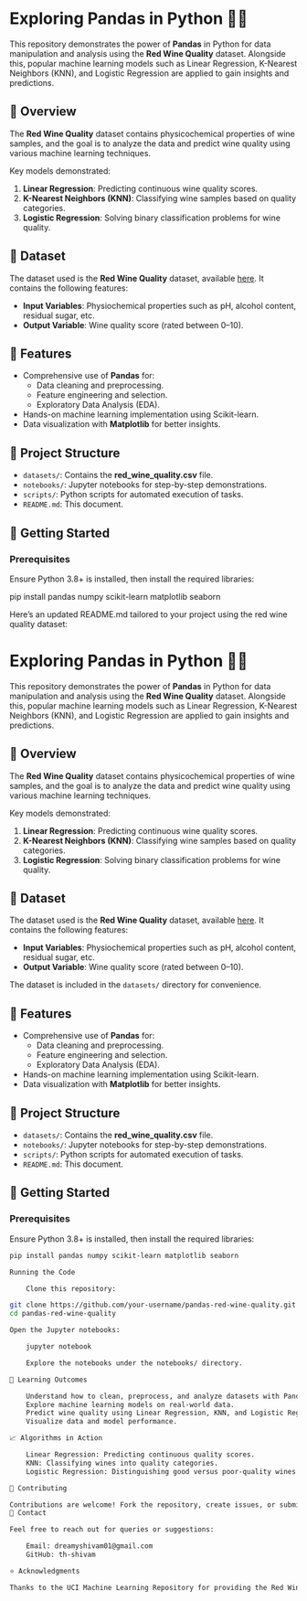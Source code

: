 # Exploring Pandas in Python 🐍🍷

This repository demonstrates the power of **Pandas** in Python for data manipulation and analysis using the **Red Wine Quality** dataset. Alongside this, popular machine learning models such as Linear Regression, K-Nearest Neighbors (KNN), and Logistic Regression are applied to gain insights and predictions.

## 📖 Overview

The **Red Wine Quality** dataset contains physicochemical properties of wine samples, and the goal is to analyze the data and predict wine quality using various machine learning techniques.

Key models demonstrated:
1. **Linear Regression**: Predicting continuous wine quality scores.
2. **K-Nearest Neighbors (KNN)**: Classifying wine samples based on quality categories.
3. **Logistic Regression**: Solving binary classification problems for wine quality.

## 📂 Dataset

The dataset used is the **Red Wine Quality** dataset, available [here]([https://archive.ics.uci.edu/ml/datasets/Wine+Quality](https://archive.ics.uci.edu/dataset/186/wine+quality)). It contains the following features:

- **Input Variables**: Physiochemical properties such as pH, alcohol content, residual sugar, etc.
- **Output Variable**: Wine quality score (rated between 0–10).


## 🔧 Features

- Comprehensive use of **Pandas** for:
  - Data cleaning and preprocessing.
  - Feature engineering and selection.
  - Exploratory Data Analysis (EDA).
- Hands-on machine learning implementation using Scikit-learn.
- Data visualization with **Matplotlib** for better insights.

## 📂 Project Structure

- `datasets/`: Contains the **red_wine_quality.csv** file.
- `notebooks/`: Jupyter notebooks for step-by-step demonstrations.
- `scripts/`: Python scripts for automated execution of tasks.
- `README.md`: This document.

## 🚀 Getting Started

### Prerequisites

Ensure Python 3.8+ is installed, then install the required libraries:


pip install pandas numpy scikit-learn matplotlib seaborn



Here’s an updated README.md tailored to your project using the red wine quality dataset:

# Exploring Pandas in Python 🐍🍷

This repository demonstrates the power of **Pandas** in Python for data manipulation and analysis using the **Red Wine Quality** dataset. Alongside this, popular machine learning models such as Linear Regression, K-Nearest Neighbors (KNN), and Logistic Regression are applied to gain insights and predictions.

## 📖 Overview

The **Red Wine Quality** dataset contains physicochemical properties of wine samples, and the goal is to analyze the data and predict wine quality using various machine learning techniques.

Key models demonstrated:
1. **Linear Regression**: Predicting continuous wine quality scores.
2. **K-Nearest Neighbors (KNN)**: Classifying wine samples based on quality categories.
3. **Logistic Regression**: Solving binary classification problems for wine quality.

## 📂 Dataset

The dataset used is the **Red Wine Quality** dataset, available [here](https://archive.ics.uci.edu/ml/datasets/Wine+Quality). It contains the following features:

- **Input Variables**: Physiochemical properties such as pH, alcohol content, residual sugar, etc.
- **Output Variable**: Wine quality score (rated between 0–10).

The dataset is included in the `datasets/` directory for convenience.

## 🔧 Features

- Comprehensive use of **Pandas** for:
  - Data cleaning and preprocessing.
  - Feature engineering and selection.
  - Exploratory Data Analysis (EDA).
- Hands-on machine learning implementation using Scikit-learn.
- Data visualization with **Matplotlib** for better insights.

## 📂 Project Structure

- `datasets/`: Contains the **red_wine_quality.csv** file.
- `notebooks/`: Jupyter notebooks for step-by-step demonstrations.
- `scripts/`: Python scripts for automated execution of tasks.
- `README.md`: This document.

## 🚀 Getting Started

### Prerequisites

Ensure Python 3.8+ is installed, then install the required libraries:

```bash
pip install pandas numpy scikit-learn matplotlib seaborn

Running the Code

    Clone this repository:

git clone https://github.com/your-username/pandas-red-wine-quality.git
cd pandas-red-wine-quality

Open the Jupyter notebooks:

    jupyter notebook

    Explore the notebooks under the notebooks/ directory.

🧠 Learning Outcomes

    Understand how to clean, preprocess, and analyze datasets with Pandas.
    Explore machine learning models on real-world data.
    Predict wine quality using Linear Regression, KNN, and Logistic Regression.
    Visualize data and model performance.

📈 Algorithms in Action

    Linear Regression: Predicting continuous quality scores.
    KNN: Classifying wines into quality categories.
    Logistic Regression: Distinguishing good versus poor-quality wines.

🤝 Contributing

Contributions are welcome! Fork the repository, create issues, or submit pull requests to enhance the project.
📧 Contact

Feel free to reach out for queries or suggestions:

    Email: dreamyshivam01@gmail.com
    GitHub: th-shivam

⭐ Acknowledgments

Thanks to the UCI Machine Learning Repository for providing the Red Wine Quality dataset.
